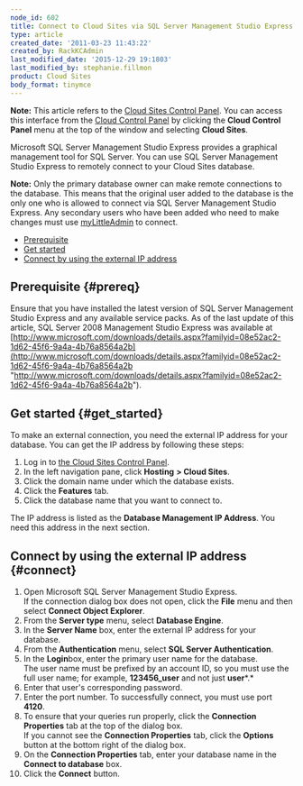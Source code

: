 ```yaml
---
node_id: 602
title: Connect to Cloud Sites via SQL Server Management Studio Express
type: article
created_date: '2011-03-23 11:43:22'
created_by: RackKCAdmin
last_modified_date: '2015-12-29 19:1803'
last_modified_by: stephanie.fillmon
product: Cloud Sites
body_format: tinymce
---
```


**Note:** This article refers to the [Cloud Sites Control
Panel](https://manage.rackspacecloud.com/). You can access this
interface from the [Cloud Control Panel](https://mycloud.rackspace.com/)
by clicking the **Cloud Control Panel** menu at the top of the window
and selecting **Cloud Sites**.

Microsoft SQL Server Management Studio Express provides a graphical
management tool for SQL Server. You can use SQL Server Management Studio
Express to remotely connect to your Cloud Sites database.

**Note:** Only the primary database owner can make remote connections to
the database. This means that the original user added to the database is
the only one who is allowed to connect via SQL Server Management Studio
Express. Any secondary users who have been added who need to make
changes must use
[myLittleAdmin](http://www.rackspace.com/knowledge_center/article/rackspace-cloud-sites-essentials-mylittleadmin-database-management-interface "Working with a MSSQL database")
to connect.

-   [Prerequisite](#prereq)
-   [Get started](#get_started)
-   [Connect by using the external IP address](#connect)

Prerequisite {#prereq}
------------

Ensure that you have installed the latest version of SQL Server
Management Studio Express and any available service packs. As of the
last update of this article, SQL Server 2008 Management Studio Express
was available at
[http://www.microsoft.com/downloads/details.aspx?familyid=08e52ac2-1d62-45f6-9a4a-4b76a8564a2b](http://www.microsoft.com/downloads/details.aspx?familyid=08e52ac2-1d62-45f6-9a4a-4b76a8564a2b "http://www.microsoft.com/downloads/details.aspx?familyid=08e52ac2-1d62-45f6-9a4a-4b76a8564a2b").

Get started {#get_started}
-----------

To make an external connection, you need the external IP address for
your database. You can get the IP address by following these steps:

1.  Log in to [the Cloud Sites Control
    Panel](https://manage.rackspacecloud.com "https://manage.rackspacecloud.com").
2.  In the left navigation pane, click **Hosting** **\> Cloud Sites**.
3.  Click the domain name under which the database exists.
4.  Click the **Features** tab.
5.  Click the database name that you want to connect to.

The IP address is listed as the **Database Management IP Address**. You
need this address in the next section.

Connect by using the external IP address {#connect}
----------------------------------------

1.  Open Microsoft SQL Server Management Studio Express.\
     If the connection dialog box does not open, click the **File** menu
    and then select **Connect Object Explorer**.
2.  From the **Server type** menu, select **Database Engine**.
3.  In the **Server Name** box, enter the external IP address for your
    database.
4.  From the **Authentication** menu, select **SQL Server
    Authentication**.
5.  In the **Login**box, enter the primary user name for the database.\
     The user name must be prefixed by an account ID, so you must use
    the full user name; for example, **123456\_user** and not just
    **user***.*
6.  Enter that user's corresponding password.
7.  Enter the port number. To successfully connect, you must use port
    **4120**.
8.  To ensure that your queries run properly, click the **Connection
    Properties** tab at the top of the dialog box.\
     If you cannot see the **Connection Properties** tab, click the
    **Options** button at the bottom right of the dialog box.
9.  On the **Connection Properties** tab, enter your database name in
    the **Connect to database** box.
10. Click the **Connect** button.


